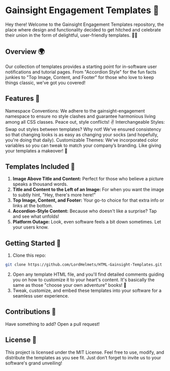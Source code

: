 # Gainsight Engagement Templates 🎉
Hey there! Welcome to the Gainsight Engagement Templates repository, the place where design and functionality decided to get hitched and celebrate their union in the form of delightful, user-friendly templates. 🎩💍

## Overview 🌍
Our collection of templates provides a starting point for in-software user notifications and tutorial pages. From "Accordion Style" for the fun facts junkies to "Top Image, Content, and Footer" for those who love to keep things classic, we've got you covered!

## Features 🚀
Namespace Conventions: We adhere to the gainsight-engagement namespace to ensure no style clashes and guarantee harmonious living among all CSS classes. Peace out, style conflicts! ✌️
Interchangeable Styles: Swap out styles between templates? Why not! We've ensured consistency so that changing looks is as easy as changing your socks (and hopefully, you're doing that daily).
Customizable Themes: We’ve incorporated color variables so you can tweak to match your company’s branding. Like giving your templates a makeover! 💅

## Templates Included 📜
1. **Image Above Title and Content:** Perfect for those who believe a picture speaks a thousand words.
2. **Title and Content to the Left of an Image:** For when you want the image to subtly hint, "Hey, there's more here!"
3. **Top Image, Content, and Footer:** Your go-to choice for that extra info or links at the bottom.
4. **Accordion-Style Content:** Because who doesn't like a surprise? Tap and see what unfolds!
5. **Platform Outage:** Look, even software feels a bit down sometimes. Let your users know.

## Getting Started 🏁
1. Clone this repo:
```bash
git clone https://github.com/LordHelmets/HTML-Gainsight-Templates.git
```
2. Open any template HTML file, and you'll find detailed comments guiding you on how to customize it to your heart's content. It's basically the same as those "choose your own adventure" books! 📖
3. Tweak, customize, and embed these templates into your software for a seamless user experience.

## Contributions 🌟
Have something to add? Open a pull request!

## License 📄
This project is licensed under the MIT License. Feel free to use, modify, and distribute the templates as you see fit. Just don’t forget to invite us to your software's grand unveiling!